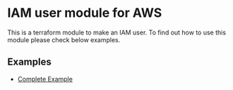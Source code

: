 # IAM user module for AWS
This is a terraform module to make an IAM user. To find out how to use this module please check below examples.

## Examples
- [Complete Example](https://github.com/tf-mod/terraform-aws-rbac-user/tree/master/examples/complete)
